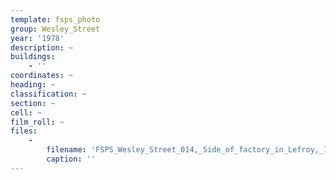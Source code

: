 ```yaml
---
template: fsps_photo
group: Wesley_Street
year: '1978'
description: ~
buildings:
    - ''
coordinates: ~
heading: ~
classification: ~
section: ~
cell: ~
film_roll: ~
files:
    -
        filename: 'FSPS_Wesley_Street_014,_Side_of_factory_in_Lefroy,_17-10-M,_1978.png'
        caption: ''
---
```

